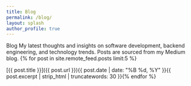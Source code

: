```yaml
---
title: Blog
permalink: /blog/
layout: splash
author_profile: true
---
```

Blog
My latest thoughts and insights on software development, backend engineering, and technology trends. Posts are sourced from my Medium blog. 
{% for post in site.remote_feed.posts limit:5 %}

[{{ post.title }}]({{ post.url }}){{ post.date | date: "%B %d, %Y" }}{{ post.excerpt | strip_html | truncatewords: 30 }}{% endfor %}

